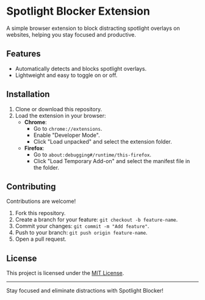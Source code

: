 # Spotlight Blocker Extension  

A simple browser extension to block distracting spotlight overlays on websites, helping you stay focused and productive.  

## Features  
- Automatically detects and blocks spotlight overlays.  
- Lightweight and easy to toggle on or off.  

## Installation  
1. Clone or download this repository.  
2. Load the extension in your browser:
   - **Chrome**:  
     - Go to `chrome://extensions`.  
     - Enable "Developer Mode".  
     - Click "Load unpacked" and select the extension folder.  
   - **Firefox**:  
     - Go to `about:debugging#/runtime/this-firefox`.  
     - Click "Load Temporary Add-on" and select the manifest file in the folder.  

## Contributing  
Contributions are welcome!  
1. Fork this repository.  
2. Create a branch for your feature: `git checkout -b feature-name`.  
3. Commit your changes: `git commit -m "Add feature"`.  
4. Push to your branch: `git push origin feature-name`.  
5. Open a pull request.  

## License  
This project is licensed under the [MIT License](LICENSE).  

---

Stay focused and eliminate distractions with Spotlight Blocker!
